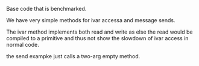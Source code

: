 Base code that is benchmarked.

We have very simple methods for ivar accessa and message sends.

The ivar method implements both read and write as else the read would be compiled to a primitive and thus not
show the slowdown of ivar access in normal code.

the send exampke just calls a two-arg empty method.